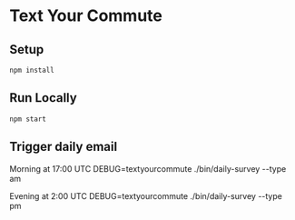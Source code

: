 # Text Your Commute

## Setup

    npm install

## Run Locally

    npm start

## Trigger daily email

Morning at 17:00 UTC
    DEBUG=textyourcommute ./bin/daily-survey --type am

Evening at 2:00 UTC
    DEBUG=textyourcommute ./bin/daily-survey --type pm
